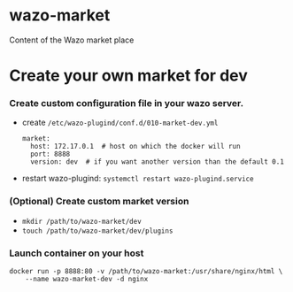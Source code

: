 # wazo-market
Content of the Wazo market place

# Create your own market for dev

### Create custom configuration file in your wazo server.

* create `/etc/wazo-plugind/conf.d/010-market-dev.yml`
  ````
  market:
    host: 172.17.0.1  # host on which the docker will run
    port: 8888
    version: dev  # if you want another version than the default 0.1
  ````

* restart wazo-plugind: `systemctl restart wazo-plugind.service`

### (Optional) Create custom market version

* `mkdir /path/to/wazo-market/dev`
* `touch /path/to/wazo-market/dev/plugins`

### Launch container on your host

````
docker run -p 8888:80 -v /path/to/wazo-market:/usr/share/nginx/html \
    --name wazo-market-dev -d nginx
````
